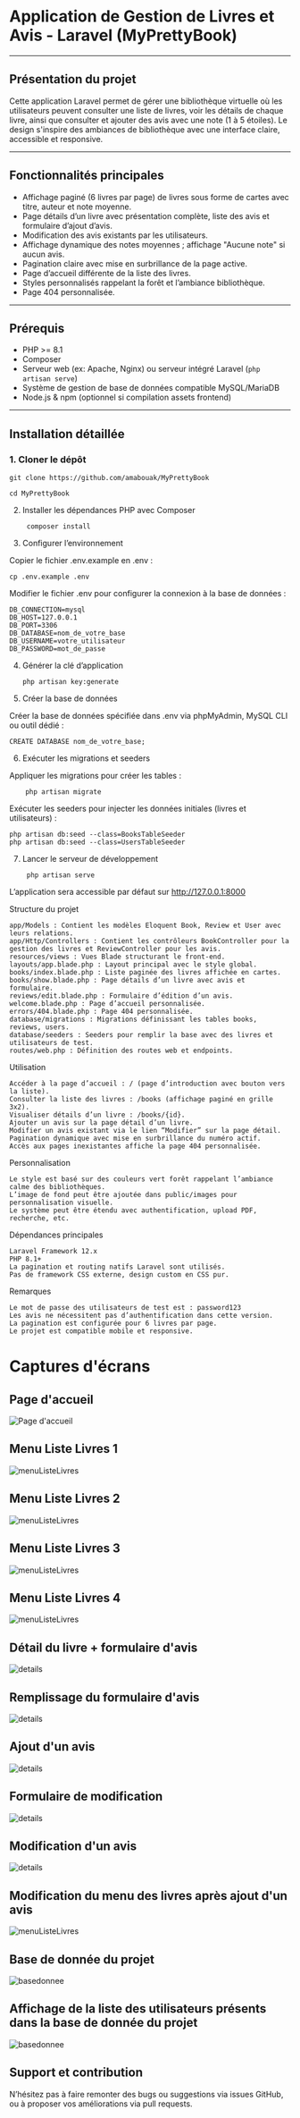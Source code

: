 # Application de Gestion de Livres et Avis - Laravel (MyPrettyBook)

---

## Présentation du projet

Cette application Laravel permet de gérer une bibliothèque virtuelle où les utilisateurs peuvent consulter une liste de livres, voir les détails de chaque livre, ainsi que consulter et ajouter des avis avec une note (1 à 5 étoiles). Le design s'inspire des ambiances de bibliothèque avec une interface claire, accessible et responsive.

---

## Fonctionnalités principales

- Affichage paginé (6 livres par page) de livres sous forme de cartes avec titre, auteur et note moyenne.
- Page détails d’un livre avec présentation complète, liste des avis et formulaire d’ajout d’avis.
- Modification des avis existants par les utilisateurs.
- Affichage dynamique des notes moyennes ; affichage "Aucune note" si aucun avis.
- Pagination claire avec mise en surbrillance de la page active.
- Page d’accueil différente de la liste des livres.
- Styles personnalisés rappelant la forêt et l’ambiance bibliothèque.
- Page 404 personnalisée.
  
---

## Prérequis

- PHP >= 8.1
- Composer
- Serveur web (ex: Apache, Nginx) ou serveur intégré Laravel (`php artisan serve`)
- Système de gestion de base de données compatible MySQL/MariaDB
- Node.js & npm (optionnel si compilation assets frontend)

---


## Installation détaillée

### 1. Cloner le dépôt

    git clone https://github.com/amabouak/MyPrettyBook

    cd MyPrettyBook

2. Installer les dépendances PHP avec Composer

        composer install

3. Configurer l’environnement

Copier le fichier .env.example en .env :

    cp .env.example .env

Modifier le fichier .env pour configurer la connexion à la base de données :

    DB_CONNECTION=mysql
    DB_HOST=127.0.0.1
    DB_PORT=3306
    DB_DATABASE=nom_de_votre_base
    DB_USERNAME=votre_utilisateur
    DB_PASSWORD=mot_de_passe

4. Générer la clé d’application

       php artisan key:generate

5. Créer la base de données

Créer la base de données spécifiée dans .env via phpMyAdmin, MySQL CLI ou outil dédié :

    CREATE DATABASE nom_de_votre_base;

6. Exécuter les migrations et seeders

Appliquer les migrations pour créer les tables :

        php artisan migrate

Exécuter les seeders pour injecter les données initiales (livres et utilisateurs) :

    php artisan db:seed --class=BooksTableSeeder
    php artisan db:seed --class=UsersTableSeeder

7. Lancer le serveur de développement

        php artisan serve    

L’application sera accessible par défaut sur http://127.0.0.1:8000

Structure du projet

    app/Models : Contient les modèles Eloquent Book, Review et User avec leurs relations.
    app/Http/Controllers : Contient les contrôleurs BookController pour la gestion des livres et ReviewController pour les avis.
    resources/views : Vues Blade structurant le front-end.
    layouts/app.blade.php : Layout principal avec le style global.
    books/index.blade.php : Liste paginée des livres affichée en cartes.
    books/show.blade.php : Page détails d’un livre avec avis et formulaire.
    reviews/edit.blade.php : Formulaire d’édition d’un avis.
    welcome.blade.php : Page d’accueil personnalisée.
    errors/404.blade.php : Page 404 personnalisée.
    database/migrations : Migrations définissant les tables books, reviews, users.
    database/seeders : Seeders pour remplir la base avec des livres et utilisateurs de test.
    routes/web.php : Définition des routes web et endpoints.

Utilisation

    Accéder à la page d’accueil : / (page d’introduction avec bouton vers la liste).
    Consulter la liste des livres : /books (affichage paginé en grille 3x2).
    Visualiser détails d’un livre : /books/{id}.
    Ajouter un avis sur la page détail d’un livre.
    Modifier un avis existant via le lien “Modifier” sur la page détail.
    Pagination dynamique avec mise en surbrillance du numéro actif.
    Accès aux pages inexistantes affiche la page 404 personnalisée.

Personnalisation

    Le style est basé sur des couleurs vert forêt rappelant l’ambiance calme des bibliothèques.
    L’image de fond peut être ajoutée dans public/images pour personnalisation visuelle.
    Le système peut être étendu avec authentification, upload PDF, recherche, etc.

Dépendances principales

    Laravel Framework 12.x
    PHP 8.1+
    La pagination et routing natifs Laravel sont utilisés.
    Pas de framework CSS externe, design custom en CSS pur.

Remarques

    Le mot de passe des utilisateurs de test est : password123
    Les avis ne nécessitent pas d’authentification dans cette version.
    La pagination est configurée pour 6 livres par page.
    Le projet est compatible mobile et responsive.

# Captures d'écrans 

## Page d'accueil

![Page d'accueil](capturesD'ecrans/accueil.png)

## Menu Liste Livres 1

![menuListeLivres](capturesD'ecrans/menuListeLivres_1.png)

## Menu Liste Livres 2

![menuListeLivres](capturesD'ecrans/menuListeLivres_2.png)

## Menu Liste Livres 3

![menuListeLivres](capturesD'ecrans/menuListeLivres_3.png)

## Menu Liste Livres 4

![menuListeLivres](capturesD'ecrans/menuListeLivres_4.png)

## Détail du livre + formulaire d'avis

![details](capturesD'ecrans/pageDetails_formulaireAjout.png)

## Remplissage du formulaire d'avis

![details](capturesD'ecrans/remplissageFormulaire.png)

## Ajout d'un avis

![details](capturesD'ecrans/ajoutAvis.png)

## Formulaire de modification

![details](capturesD'ecrans/formulaireModification.png)

## Modification d'un avis

![details](capturesD'ecrans/ajoutModification.png)

## Modification du menu des livres après ajout d'un avis

![menuListeLivres](capturesD'ecrans/miseAJour_menuLivres.png)

## Base de donnée du projet 

![basedonnee](capturesD'ecrans/baseDonnee.png)

## Affichage de la liste des utilisateurs présents dans la base de donnée du projet 

![basedonnee](capturesD'ecrans/baseDonneeUtilisateurs.png)

## Support et contribution

N’hésitez pas à faire remonter des bugs ou suggestions via issues GitHub, ou à proposer vos améliorations via pull requests.
